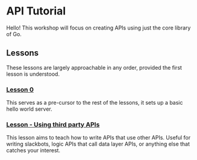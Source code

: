 # API Tutorial

Hello! This workshop will focus on creating APIs using just the core library of Go.

## Lessons

These lessons are largely approachable in any order, provided the first lesson is understood.

### [Lesson 0](./lesson-0/README.md)

This serves as a pre-cursor to the rest of the lessons, it sets up a basic hello world server.

### [Lesson - Using third party APIs](./lesson-third-party/README.md)

This lesson aims to teach how to write APIs that use other APIs. Useful for writing slackbots, logic APIs that call data layer APIs, or anything else that catches your interest.
